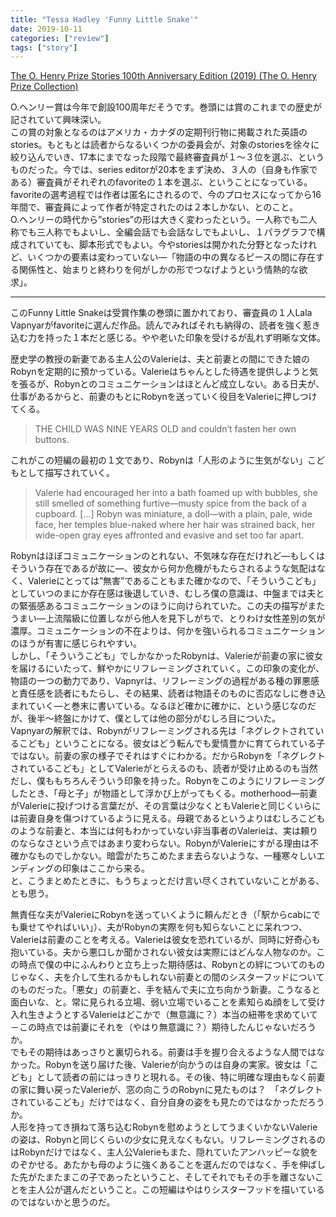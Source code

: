 ```yaml
---
title: "Tessa Hadley 'Funny Little Snake'"
date: 2019-10-11
categories: ["review"]
tags: ["story"]
---
```

[The O. Henry Prize Stories 100th Anniversary Edition (2019) (The O. Henry Prize Collection)](https://www.amazon.co.jp/dp/B07Q188RRQ/)

O.ヘンリー賞は今年で創設100周年だそうです。巻頭には賞のこれまでの歴史が記されていて興味深い。  
この賞の対象となるのはアメリカ・カナダの定期刊行物に掲載された英語のstories。もともとは読者からなるいくつかの委員会が、対象のstoriesを徐々に絞り込んでいき、17本にまでなった段階で最終審査員が１〜３位を選ぶ、というものだった。今では、series editorが20本をまず決め、３人の（自身も作家である）審査員がそれぞれのfavoriteの１本を選ぶ、ということになっている。  favoriteの選考過程では作者は匿名にされるので、今のプロセスになってから16年間で、審査員によって作者が特定されたのは２本しかない、とのこと。  
O.ヘンリーの時代から”stories”の形は大きく変わったという。一人称でも二人称でも三人称でもよいし、全編会話でも会話なしでもよいし、１パラグラフで構成されていても、脚本形式でもよい。今やstoriesは開かれた分野となったけれど、いくつかの要素は変わっていない―「物語の中の異なるピースの間に存在する関係性と、始まりと終わりを何がしかの形でつなげようという情熱的な欲求」。

---

このFunny Little Snakeは受賞作集の巻頭に置かれており、審査員の１人Lala Vapnyarがfavoriteに選んだ作品。読んでみればそれも納得の、読者を強く惹き込む力を持った１本だと感じる。やや老いた印象を受けるが乱れず明晰な文体。

歴史学の教授の新妻である主人公のValerieは、夫と前妻との間にできた娘のRobynを定期的に預かっている。Valerieはちゃんとした待遇を提供しようと気を張るが、Robynとのコミュニケーションはほとんど成立しない。ある日夫が、仕事があるからと、前妻のもとにRobynを送っていく役目をValerieに押しつけてくる。

>THE CHILD WAS NINE YEARS OLD and couldn’t fasten her own buttons.

これがこの短編の最初の１文であり、Robynは「人形のように生気がない」こどもとして描写されていく。

>Valerie had encouraged her into a bath foamed up with bubbles, she still smelled of something furtive—musty spice from the back of a cupboard. [...] Robyn was miniature, a doll—with a plain, pale, wide face, her temples blue-naked where her hair was strained back, her wide-open gray eyes affronted and evasive and set too far apart.

Robynはほぼコミュニケーションのとれない、不気味な存在だけれど―もしくはそういう存在であるが故に―、彼女から何か危機がもたらされるような気配はなく、Valerieにとっては”無害”であることもまた確かなので、「そういうこども」としていつのまにか存在感は後退していき、むしろ僕の意識は、中盤までは夫との緊張感あるコミュニケーションのほうに向けられていた。この夫の描写がまたうまい―上流階級に位置しながら他人を見下しがちで、とりわけ女性差別の気が濃厚。コミュニケーションの不在よりは、何かを強いられるコミュニケーションのほうが有害に感じられやすい。  
しかし、「そういうこども」でしかなかったRobynは、Valerieが前妻の家に彼女を届けるにいたって、鮮やかにリフレーミングされていく。この印象の変化が、物語の一つの動力であり、Vapnyrは、リフレーミングの過程がある種の罪悪感と責任感を読者にもたらし、その結果、読者は物語そのものに否応なしに巻き込まれていく―と巻末に書いている。なるほど確かに確かに、という感じなのだが、後半〜終盤にかけて、僕としては他の部分がむしろ目についた。  
Vapnyarの解釈では、Robynがリフレーミングされる先は「ネグレクトされているこども」ということになる。彼女はどう転んでも愛情豊かに育てられている子ではない。前妻の家の様子でそれはすぐにわかる。だからRobynを「ネグレクトされているこども」としてValerieがとらえるのも、読者が受け止めるのも当然だし、僕ももちろんそういう印象を持った。Robynをこのようにリフレーミングしたとき、「母と子」が物語として浮かび上がってもくる。motherhood―前妻がValerieに投げつける言葉だが、その言葉は少なくともValerieと同じくいらには前妻自身を傷つけているように見える。母親であるというよりはむしろこどものような前妻と、本当には何もわかっていない非当事者のValerieは、実は頼りのならなさという点ではあまり変わらない。RobynがValerieにすがる理由は不確かなものでしかない。暗雲がたちこめたまま去らないような、一種寒々しいエンディングの印象はここから来る。  
と、こうまとめたときに、もうちょっとだけ言い尽くされていないことがある、とも思う。

無責任な夫がValerieにRobynを送っていくように頼んだとき（「駅からcabにでも乗せてやればいい」）、夫がRobynの実際を何も知らないことに呆れつつ、Valerieは前妻のことを考える。Valerieは彼女を恐れているが、同時に好奇心も抱いている。夫から悪口しか聞かされない彼女は実際にはどんな人物なのか。この時点で僕の中にふんわりと立ち上った期待感は、Robynとの絆についてのものじゃなく、夫を介して生れるかもしれない前妻との間のシスターフッドについてのものだった。「悪女」の前妻と、手を結んで夫に立ち向かう新妻。こうなると面白いな、と。常に見られる立場、弱い立場でいることを素知らぬ顔をして受け入れ生きようとするValerieはどこかで（無意識に？）本当の紐帯を求めていて－この時点では前妻にそれを（やはり無意識に？）期待したんじゃないだろうか。  
でもその期待はあっさりと裏切られる。前妻は手を握り合えるような人間ではなかった。Robynを送り届けた後、Valerieが向かうのは自身の実家。彼女は「こども」として読者の前にはっきりと現れる。その後、特に明確な理由もなく前妻の家に舞い戻ったValerieが、窓の向こうのRobynに見たものは？　「ネグレクトされているこども」だけではなく、自分自身の姿をも見たのではなかっただろうか。  
人形を持ってき損ねて落ち込むRobynを慰めようとしてうまくいかないValerieの姿は、Robynと同じくらいの少女に見えなくもない。リフレーミングされるのはRobynだけではなく、主人公Valerieもまた、隠れていたアンハッピーな貌をのぞかせる。あたかも母のように強くあることを選んだのではなく、手を伸ばした先がたまたまこの子であったということ、そしてそれでもその手を離さないことを主人公が選んだということ。この短編はやはりシスターフッドを描いているのではないかと思うのだ。